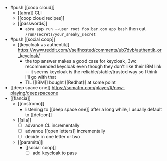 - #push [[coop cloud]]
  - [[abra]] CLI
  - [[coop cloud recipes]]
  - [[passwords]]
    - `abra app run --user root foo.bar.com app bash` then cat `/run/secrets/your_sneaky_secret`
- #push [[social coop]]
  - [[keycloak vs authentik]] https://www.reddit.com/r/selfhosted/comments/ub7dvb/authentik_or_keycloak/
    - the top answer makes a good case for keycloak, 3wc recommended keycloak even though they don't like their IBM link -- it seems keycloak is the reliable/stable/trusted way so I think I'll go with that
    - TIL [[IBM]] bought [[Redhat]] at some point
- [[deep space one]] https://somafm.com/player/#/now-playing/deepspaceone
- [[flancia]]
  - [[nostromo]]
    - listening to [[deep space one]] after a long while, I usually default to [[defcon]]
  - [[sila]]
    - [ ] advance CL incrementally
    - [ ] advance [[open letters]] incrementally
    - [ ] decide in one letter or two
  - [[paramita]]
    - [[social coop]]
      - [ ] add keycloak to pass
